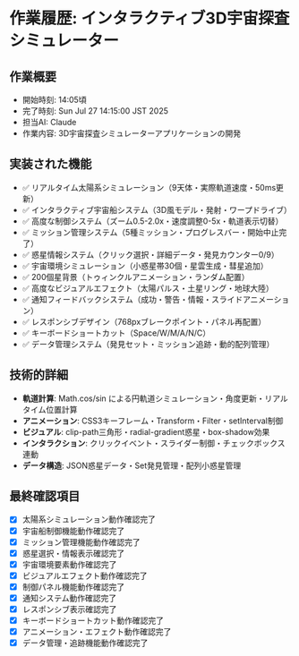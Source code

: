 # 作業履歴: インタラクティブ3D宇宙探査シミュレーター

## 作業概要
- 開始時刻: 14:05頃
- 完了時刻: Sun Jul 27 14:15:00 JST 2025
- 担当AI: Claude
- 作業内容: 3D宇宙探査シミュレーターアプリケーションの開発

## 実装された機能
- ✅ リアルタイム太陽系シミュレーション（9天体・実際軌道速度・50ms更新）
- ✅ インタラクティブ宇宙船システム（3D風モデル・発射・ワープドライブ）
- ✅ 高度な制御システム（ズーム0.5-2.0x・速度調整0-5x・軌道表示切替）
- ✅ ミッション管理システム（5種ミッション・プログレスバー・開始中止完了）
- ✅ 惑星情報システム（クリック選択・詳細データ・発見カウンター0/9）
- ✅ 宇宙環境シミュレーション（小惑星帯30個・星雲生成・彗星追加）
- ✅ 200個星背景（トゥィンクルアニメーション・ランダム配置）
- ✅ 高度なビジュアルエフェクト（太陽パルス・土星リング・地球大陸）
- ✅ 通知フィードバックシステム（成功・警告・情報・スライドアニメーション）
- ✅ レスポンシブデザイン（768pxブレークポイント・パネル再配置）
- ✅ キーボードショートカット（Space/W/M/A/N/C）
- ✅ データ管理システム（発見セット・ミッション追跡・動的配列管理）

## 技術的詳細
- **軌道計算**: Math.cos/sin による円軌道シミュレーション・角度更新・リアルタイム位置計算
- **アニメーション**: CSS3キーフレーム・Transform・Filter・setInterval制御
- **ビジュアル**: clip-path三角形・radial-gradient惑星・box-shadow効果
- **インタラクション**: クリックイベント・スライダー制御・チェックボックス連動
- **データ構造**: JSON惑星データ・Set発見管理・配列小惑星管理

## 最終確認項目
- [x] 太陽系シミュレーション動作確認完了
- [x] 宇宙船制御機能動作確認完了
- [x] ミッション管理機能動作確認完了
- [x] 惑星選択・情報表示確認完了
- [x] 宇宙環境要素動作確認完了
- [x] ビジュアルエフェクト動作確認完了
- [x] 制御パネル機能動作確認完了
- [x] 通知システム動作確認完了
- [x] レスポンシブ表示確認完了
- [x] キーボードショートカット動作確認完了
- [x] アニメーション・エフェクト動作確認完了
- [x] データ管理・追跡機能動作確認完了